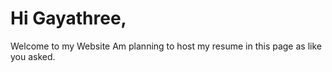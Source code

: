 # Hi Gayathree,

Welcome to my Website
Am planning to host my resume in this page as like you asked.
